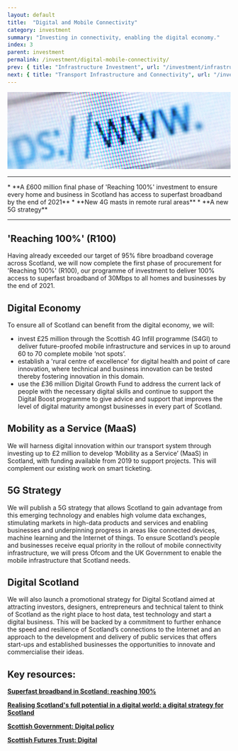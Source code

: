 ```yaml
---
layout: default
title:  "Digital and Mobile Connectivity"
category: investment
summary: "Investing in connectivity, enabling the digital economy."
index: 3
parent: investment
permalink: /investment/digital-mobile-connectivity/
prev: { title: "Infrastructure Investment", url: "/investment/infrastructure/" }
next: { title: "Transport Infrastructure and Connectivity", url: "/investment/transport-infrastructure/" }
---
```


![Web browser](/assets/images/pageimages/investment2.jpg)
<br>
<hr>
* **A £600 million final phase of 'Reaching 100%' investment to ensure every home and business in Scotland has access to superfast broadband by the end of 2021** 
* **New 4G masts in remote rural areas**
* **A new 5G strategy**

<hr>

## 'Reaching 100%' (R100)

Having already exceeded our target of 95% fibre broadband coverage across Scotland, we will now complete the first phase of procurement for 'Reaching 100%' (R100), our programme of investment to deliver 100% access to superfast broadband of 30Mbps to all homes and businesses by the end of 2021.

## Digital Economy

To ensure all of Scotland can benefit from the digital economy, we will: 
* invest £25 million through the Scottish 4G Infill programme (S4GI) to deliver future-proofed mobile infrastructure and services in up to around 60 to 70 complete mobile ‘not spots’.
* establish a 'rural centre of excellence' for digital health and point of care innovation, where technical and business innovation can be tested thereby fostering innovation in this domain. 
* use the £36 million Digital Growth Fund to address the current lack of people with the necessary digital skills and continue to support the Digital Boost programme to give advice and support that improves the level of digital maturity amongst businesses in every part of Scotland. 

## Mobility as a Service (MaaS)

We will harness digital innovation within our transport system through investing up to £2 million to develop ‘Mobility as a Service’ (MaaS) in Scotland, with funding available from 2019 to support projects. This will complement our existing work on smart ticketing.

## 5G Strategy

We will publish a 5G strategy that allows Scotland to gain advantage from this emerging technology and enables high volume data exchanges, stimulating markets in high-data products and services and enabling businesses and underpinning progress in areas like connected devices, machine learning and the Internet of things. To ensure Scotland’s people and businesses receive equal priority in the rollout of mobile connectivity infrastructure, we will press Ofcom and the UK Government to enable the mobile infrastructure that Scotland needs.

## Digital Scotland

We will also launch a promotional strategy for Digital Scotland aimed at attracting investors, designers, entrepreneurs and technical talent to think of Scotland as the right place to host data, test technology and start a digital business. This will be backed by a commitment to further enhance the speed and resilience of Scotland’s connections to the Internet and an approach to the development and delivery of public services that offers start-ups and established businesses the opportunities to innovate and commercialise their ideas.


## Key resources: 

**[Superfast broadband in Scotland: reaching 100%](https://beta.gov.scot/publications/digital-scotland-reaching-100-programme/)**

**[Realising Scotland's full potential in a digital world: a digital strategy for Scotland](https://beta.gov.scot/publications/realising-scotlands-full-potential-digital-world-digital-strategy-scotland/)**

**[Scottish Government: Digital policy](https://beta.gov.scot/policies/digital/)**

**[Scottish Futures Trust: Digital](https://www.scottishfuturestrust.org.uk/page/digital)**
